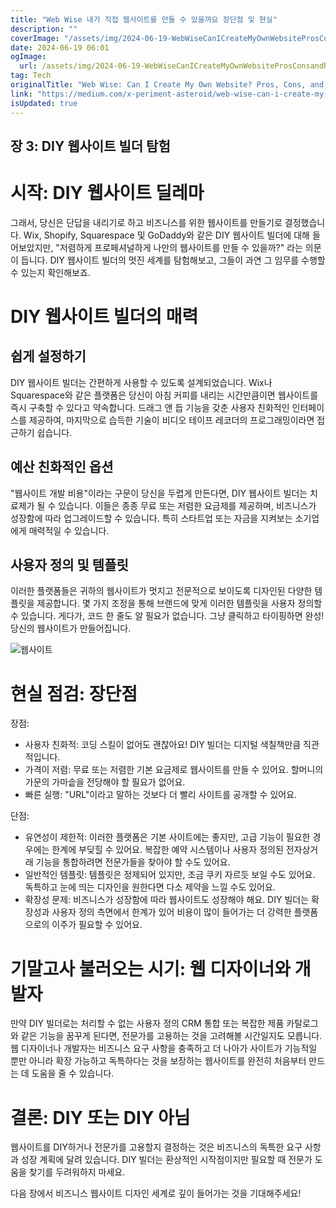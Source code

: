 ```yaml
---
title: "Web Wise 내가 직접 웹사이트를 만들 수 있을까요 장단점 및 현실"
description: ""
coverImage: "/assets/img/2024-06-19-WebWiseCanICreateMyOwnWebsiteProsConsandRealities_0.png"
date: 2024-06-19 06:01
ogImage:
  url: /assets/img/2024-06-19-WebWiseCanICreateMyOwnWebsiteProsConsandRealities_0.png
tag: Tech
originalTitle: "Web Wise: Can I Create My Own Website? Pros, Cons, and Realities"
link: "https://medium.com/x-periment-asteroid/web-wise-can-i-create-my-own-website-pros-cons-and-realities-e38c7a348291"
isUpdated: true
---
```


## 장 3: DIY 웹사이트 빌더 탐험

# 시작: DIY 웹사이트 딜레마

그래서, 당신은 단답을 내리기로 하고 비즈니스를 위한 웹사이트를 만들기로 결정했습니다. Wix, Shopify, Squarespace 및 GoDaddy와 같은 DIY 웹사이트 빌더에 대해 들어보았지만, "저렴하게 프로페셔널하게 나만의 웹사이트를 만들 수 있을까?" 라는 의문이 듭니다. DIY 웹사이트 빌더의 멋진 세계를 탐험해보고, 그들이 과연 그 임무를 수행할 수 있는지 확인해보죠.

# DIY 웹사이트 빌더의 매력

<!-- cozy-coder - 수평 -->

<ins class="adsbygoogle"
     style="display:block"
     data-ad-client="ca-pub-4877378276818686"
     data-ad-slot="1107185301"
     data-ad-format="auto"
     data-full-width-responsive="true"></ins>

<script>
     (adsbygoogle = window.adsbygoogle || []).push({});
</script>

## 쉽게 설정하기

DIY 웹사이트 빌더는 간편하게 사용할 수 있도록 설계되었습니다. Wix나 Squarespace와 같은 플랫폼은 당신이 아침 커피를 내리는 시간만큼이면 웹사이트를 즉시 구축할 수 있다고 약속합니다. 드래그 앤 듭 기능을 갖춘 사용자 친화적인 인터페이스를 제공하여, 마지막으로 습득한 기술이 비디오 테이프 레코더의 프로그래밍이라면 접근하기 쉽습니다.

## 예산 친화적인 옵션

"웹사이트 개발 비용"이라는 구문이 당신을 두렵게 만든다면, DIY 웹사이트 빌더는 치료제가 될 수 있습니다. 이들은 종종 무료 또는 저렴한 요금제를 제공하며, 비즈니스가 성장함에 따라 업그레이드할 수 있습니다. 특히 스타트업 또는 자금을 지켜보는 소기업에게 매력적일 수 있습니다.

<!-- cozy-coder - 수평 -->

<ins class="adsbygoogle"
     style="display:block"
     data-ad-client="ca-pub-4877378276818686"
     data-ad-slot="1107185301"
     data-ad-format="auto"
     data-full-width-responsive="true"></ins>

<script>
     (adsbygoogle = window.adsbygoogle || []).push({});
</script>

## 사용자 정의 및 템플릿

이러한 플랫폼들은 귀하의 웹사이트가 멋지고 전문적으로 보이도록 디자인된 다양한 템플릿을 제공합니다. 몇 가지 조정을 통해 브랜드에 맞게 이러한 템플릿을 사용자 정의할 수 있습니다. 게다가, 코드 한 줄도 알 필요가 없습니다. 그냥 클릭하고 타이핑하면 완성! 당신의 웹사이트가 만들어집니다.

![웹사이트](/assets/img/2024-06-19-WebWiseCanICreateMyOwnWebsiteProsConsandRealities_0.png)

# 현실 점검: 장단점

<!-- cozy-coder - 수평 -->

<ins class="adsbygoogle"
     style="display:block"
     data-ad-client="ca-pub-4877378276818686"
     data-ad-slot="1107185301"
     data-ad-format="auto"
     data-full-width-responsive="true"></ins>

<script>
     (adsbygoogle = window.adsbygoogle || []).push({});
</script>

장점:

- 사용자 친화적: 코딩 스킬이 없어도 괜찮아요! DIY 빌더는 디지털 색칠책만큼 직관적입니다.
- 가격이 저렴: 무료 또는 저렴한 기본 요금제로 웹사이트를 만들 수 있어요. 할머니의 가문의 가마솥을 전당해야 할 필요가 없어요.
- 빠른 실행: "URL"이라고 말하는 것보다 더 빨리 사이트를 공개할 수 있어요.

단점:

- 유연성이 제한적: 이러한 플랫폼은 기본 사이트에는 좋지만, 고급 기능이 필요한 경우에는 한계에 부딪힐 수 있어요. 복잡한 예약 시스템이나 사용자 정의된 전자상거래 기능을 통합하려면 전문가들을 찾아야 할 수도 있어요.
- 일반적인 템플릿: 템플릿은 정제되어 있지만, 조금 쿠키 자르듯 보일 수도 있어요. 독특하고 눈에 띄는 디자인을 원한다면 다소 제약을 느낄 수도 있어요.
- 확장성 문제: 비즈니스가 성장함에 따라 웹사이트도 성장해야 해요. DIY 빌더는 확장성과 사용자 정의 측면에서 한계가 있어 비용이 많이 들어가는 더 강력한 플랫폼으로의 이주가 필요할 수 있어요.

<!-- cozy-coder - 수평 -->

<ins class="adsbygoogle"
     style="display:block"
     data-ad-client="ca-pub-4877378276818686"
     data-ad-slot="1107185301"
     data-ad-format="auto"
     data-full-width-responsive="true"></ins>

<script>
     (adsbygoogle = window.adsbygoogle || []).push({});
</script>

# 기말고사 불러오는 시기: 웹 디자이너와 개발자

만약 DIY 빌더로는 처리할 수 없는 사용자 정의 CRM 통합 또는 복잡한 제품 카탈로그와 같은 기능을 꿈꾸게 된다면, 전문가를 고용하는 것을 고려해볼 시간일지도 모릅니다. 웹 디자이너나 개발자는 비즈니스 요구 사항을 충족하고 더 나아가 사이트가 기능적일 뿐만 아니라 확장 가능하고 독특하다는 것을 보장하는 웹사이트를 완전히 처음부터 만드는 데 도움을 줄 수 있습니다.

# 결론: DIY 또는 DIY 아님

웹사이트를 DIY하거나 전문가를 고용할지 결정하는 것은 비즈니스의 독특한 요구 사항과 성장 계획에 달려 있습니다. DIY 빌더는 환상적인 시작점이지만 필요할 때 전문가 도움을 찾기를 두려워하지 마세요.

<!-- cozy-coder - 수평 -->

<ins class="adsbygoogle"
     style="display:block"
     data-ad-client="ca-pub-4877378276818686"
     data-ad-slot="1107185301"
     data-ad-format="auto"
     data-full-width-responsive="true"></ins>

<script>
     (adsbygoogle = window.adsbygoogle || []).push({});
</script>

다음 장에서 비즈니스 웹사이트 디자인 세계로 깊이 들어가는 것을 기대해주세요!
